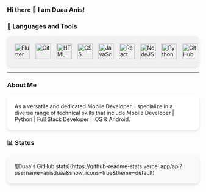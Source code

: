 ### Hi there 👋 I am Duaa Anis!

<!--
**anisduaa/anisduaa** is a ✨ _special_ ✨ repository because its `README.md` (this file) appears on your GitHub profile.

Here are some ideas to get you started:

- 🔭 I’m currently working on ...
- 🌱 I’m currently learning ...
- 👯 I’m looking to collaborate on ...
- 🤔 I’m looking for help with ...
- 💬 Ask me about ...
- 📫 How to reach me: ...
- 😄 Pronouns: ...
- ⚡ Fun fact: ...
-->

### 🧰 Languages and Tools

<div style="background-color: #f0f0f0; padding: 20px; border-radius: 10px; box-shadow: 0 4px 6px rgba(0, 0, 0, 0.1); display: flex; align-items: center; justify-content: space-around;">
    <img alt="Flutter" width="40px" style="padding-right:15px;" src="https://cdn.jsdelivr.net/gh/devicons/devicon/icons/flutter/flutter-plain.svg" />
    <img alt="Git" width="40px" style="padding-right:15px;" src="https://cdn.jsdelivr.net/gh/devicons/devicon/icons/git/git-original.svg" />
    <img alt="HTML" width="40px" style="padding-right:15px;" src="https://cdn.jsdelivr.net/gh/devicons/devicon/icons/html5/html5-plain.svg" />
    <img alt="CSS" width="40px" style="padding-right:15px;" src="https://cdn.jsdelivr.net/gh/devicons/devicon/icons/css3/css3-plain.svg" />
    <img alt="JavaScript" width="40px" style="padding-right:15px;" src="https://cdn.jsdelivr.net/gh/devicons/devicon/icons/javascript/javascript-plain.svg" />
    <img alt="React" width="40px" style="padding-right:15px;" src="https://cdn.jsdelivr.net/gh/devicons/devicon/icons/react/react-original.svg" />
    <img alt="NodeJS" width="40px" style="padding-right:15px;" src="https://cdn.jsdelivr.net/gh/devicons/devicon/icons/nodejs/nodejs-original.svg" />
    <img alt="Python" width="40px" style="padding-right:15px;" src="https://cdn.jsdelivr.net/gh/devicons/devicon/icons/python/python-plain.svg" />
    <img alt="GitHub" width="40px" style="padding-right:15px;" src="https://cdn.jsdelivr.net/gh/devicons/devicon/icons/github/github-original.svg" />
</div>

<hr>

### About Me 
<div style="background-color: #ffffff; padding: 20px; border-radius: 10px; box-shadow: 0 4px 6px rgba(0, 0, 0, 0.1);">
As a versatile and dedicated Mobile Developer, I specialize in a diverse range of technical skills that include Mobile Developer | Python | Full Stack Developer | IOS & Android.
</div>

### 📊 Status

<div style="background-color: #f9f9f9; padding: 20px; border-radius: 10px; box-shadow: 0 4px 6px rgba(0, 0, 0, 0.1);">
    ![Duaa's GitHub stats](https://github-readme-stats.vercel.app/api?username=anisduaa&show_icons=true&theme=default)
</div>

<!-- ![GitHub Streak](https://streak-stats.demolab.com?user=anisduaa&theme=gruvbox&border_radius=4.5) -->
